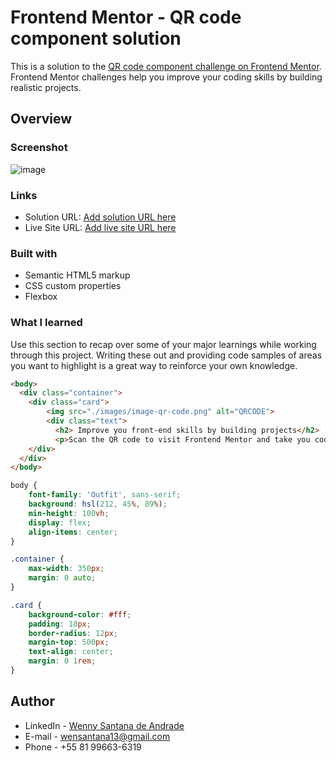 # Frontend Mentor - QR code component solution

This is a solution to the [QR code component challenge on Frontend Mentor](https://www.frontendmentor.io/challenges/qr-code-component-iux_sIO_H). Frontend Mentor challenges help you improve your coding skills by building realistic projects. 

## Overview

### Screenshot

![image](https://github.com/wennysantana/QRCode-Component/assets/101837881/2ecd684b-153d-46a6-83ee-fa1db0d209a4)


### Links

- Solution URL: [Add solution URL here](https://your-solution-url.com)
- Live Site URL: [Add live site URL here](https://your-live-site-url.com)


### Built with

- Semantic HTML5 markup
- CSS custom properties
- Flexbox



### What I learned

Use this section to recap over some of your major learnings while working through this project. Writing these out and providing code samples of areas you want to highlight is a great way to reinforce your own knowledge.

```html
<body>
  <div class="container">
    <div class="card">
        <img src="./images/image-qr-code.png" alt="QRCODE">
        <div class="text">
          <h2> Improve you front-end skills by building projects</h2>
          <p>Scan the QR code to visit Frontend Mentor and take you coding skills to the next level</p>
    </div>
  </div>
</body>
```
```css
body {
    font-family: 'Outfit', sans-serif;
    background: hsl(212, 45%, 89%);
    min-height: 100vh;
    display: flex;
    align-items: center;
}

.container {
    max-width: 350px;
    margin: 0 auto;
}

.card {
    background-color: #fff;
    padding: 18px;
    border-radius: 12px;
    margin-top: 500px;
    text-align: center;
    margin: 0 1rem;
}
```


## Author

- LinkedIn - [Wenny Santana de Andrade](https://www.linkedin.com/in/wenny-santana/)
- E-mail - wensantana13@gmail.com
- Phone - +55 81 99663-6319

